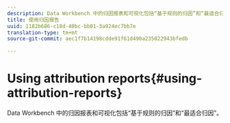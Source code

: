 ```yaml
---
description: Data Workbench 中的归因报表和可视化包括“基于规则的归因”和“最适合归因”。
title: 使用归因报告
uuid: 1182b686-c18d-40bc-bb01-3a924ec7bb7e
translation-type: tm+mt
source-git-commit: aec1f7b14198cdde91f61d490a235022943bfedb

---
```



# Using attribution reports{#using-attribution-reports}

Data Workbench 中的归因报表和可视化包括“基于规则的归因”和“最适合归因”。

